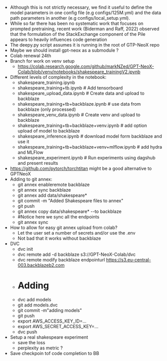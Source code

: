- Although this is not strictly necessary, we find it useful to define the model parameters in one config file (e.g configs/125M.yml) and the data path parameters in another (e.g configs/local_setup.yml).
- While so far there has been no systematic work that focuses on prompted pretraining, recent work (Biderman and Raff, 2022) observed that the formulation of the StackExchange component of the Pile appears to heavily influences code generation
- The deepy.py script assumes it is running in the root of GTP-NeoX repo
- Maybe we should install gpt-neox as a submodule ?
- Colab renewal 24th
- Branch for work on venv setup
  - https://colab.research.google.com/github/markNZed/GPT-NeoX-Colab/blob/venv/notebooks/shakespeare_trainingV2.ipynb
- Different levels of complexity in the notebook:
  - shakespeare_training.ipynb
  - shakespeare_training+tb.ipynb # Add tensorboard
  - shakespeare_upload_data.ipynb # Create data and upload to backblaze
  - shakespeare_training+tb+backblaze.ipynb # use data from backblaze (only processed)
  - shakespeare_venv_data.ipynb # Create venv and upload to backblaze
  - shakespeare_training+tb+backblaze+venv.ipynb # add option upload of model to backblaze
  - shakespeare_inference.ipynb # download model form backblaze and use it
  - shakespeare_training+tb+backblaze+venv+mlflow.ipynb # add hydra and MLFlow
  - shakespeare_experiment.ipynb # Run experiments using dagshub and present results
- https://github.com/pytorch/torchtitan might be a good alternative to GPTNeoX  
- Adding to git annex:
  - git annex enableremote backblaze
  - git annex sync backblaze
  - git annex add data/shakespeare*
  - git commit -m "Added Shakespeare files to annex"
  - git push
  - git annex copy data/shakespeare* --to backblaze
  - #Notice here we sync all the endpoints
  - git annex sync 
- How to allow for easy git annex upload from colab?
  - Let the user set a number of secrets and/or use the .env
  - Not bad that it works without backblaze
- DVC
  - dvc init
  - dvc remote add -d backblaze s3://GPT-NeoX-Colab/dvc
  - dvc remote modify backblaze endpointurl https://s3.eu-central-003.backblazeb2.com 
  - # Adding
  - dvc add models
  - git add models.dvc
  - git commit -m"adding models"
  - git push
  - export AWS_ACCESS_KEY_ID=...
  - export AWS_SECRET_ACCESS_KEY=...
  - dvc push
- Setup a real shakespeare experiment
  - save the loss
  - perplexity as metric ?
- Save checkpoin tof code completion to BB

